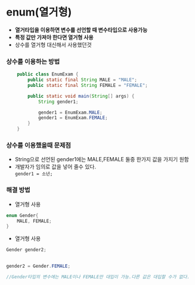# enum(열거형)
- **열거타입을 이용하면 변수를 선언할 때 변수타입으로 사용가능**
- **특정 값만 가져야 한다면 열거형 사용**
- 상수를 열거형 대신해서 사용했던것

### **상수를 이용하는 방법**
```java
    public class EnumExam {
        public static final String MALE = "MALE";
        public static final String FEMALE = "FEMALE";

        public static void main(String[] args) {
            String gender1;

            gender1 = EnumExam.MALE;
            gender1 = EnumExam.FEMALE;                  
        }
    }
```
### 상수를 이용했을때 문제점
- String으로 선언된 gender1에는 MALE,FEMALE 둘중 한가지 값을 가지기 원함
- 개발자가 임의로 값을 넣어 줄수 있다.  
    ``gender1 = 소년;``

### 해결 방법
- 열거형 사용
```java
enum Gender{
    MALE, FEMALE;
}
```
- 열거형 사용
```java
Gender gender2;

    
gender2 = Gender.FEMALE;

//Gender타입의 변수에는 MALE이나 FEMALE만 대입이 가능.다른 값은 대입할 수가 없다. 
```